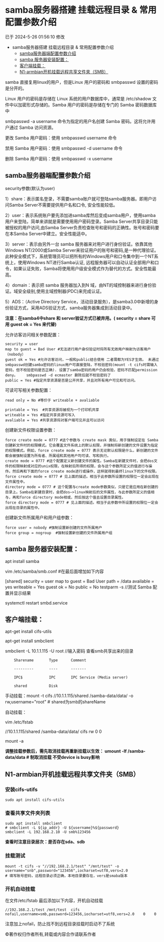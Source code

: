 # samba服务器搭建 挂载远程目录 & 常用配置参数介绍

已于 2024-5-26 01:56:10 修改

- samba服务器搭建 挂载远程目录 \& 常用配置参数介绍
  - [samba服务器端配置参数介绍](#samba服务器端配置参数介绍)
  - [samba 服务器安装配置：](#samba-服务器安装配置)
  - [客户端挂载：](#客户端挂载)
  - [N1-armbian开机挂载远程共享文件夹（SMB）](#n1-armbian开机挂载远程共享文件夹smb)

samba 直接复用linux的用户，但是Linux 用户的密码和 smbpasswd 设置的密码是分开的。

Linux 用户的密码是存储在 Linux 系统的用户数据库中，通常是 /etc/shadow 文件中以加密形式存储的。Samba 用户的密码是存储在专门的 Samba 密码数据库中

smbpasswd -a username 命令为指定的用户名创建 Samba 密码。这将允许用户通过 Samba 访问资源。

更改 Samba 用户密码：使用 smbpasswd username 命令

禁用 Samba 用户密码：使用 smbpasswd -d username 命令

删除 Samba 用户密码：使用 smbpasswd -x username

## samba服务器端配置参数介绍
security参数(默认为user)

1）share：表示匿名登录，不需要samba账户就可登陆samba服务器。即用户访问Samba Server不需要提供用户名和口令, 安全性能较低。

2）user：表示系统账户要先添加进samba库然后变成samba用户，使用samba用户来登陆，简单来讲就是需要使用用户密码登录。Samba Server共享目录只能被授权的用户访问,由Samba Server负责检查账号和密码的正确性。账号和密码要在本Samba Server中建立。安全性能适中。

3）server：表示由另外一台 samba 服务器来对用户进行身份验证。依靠其他Windows NT/2000或Samba Server来验证用户的账号和密码,是一种代理验证。此种安全模式下，系统管理员可以把所有的Windows用户和口令集中到一个NT系统上，使用Windows NT进行Samba认证, 远程服务器可以自动认证全部用户和口令，如果认证失败，Samba将使用用户级安全模式作为替代的方式。安全性能最高。

4）domain：表示把 samba 服务器加入到N 域，由NT的域控制器来进行身份验证。域安全级别,使用主域控制器(PDC)来完成认证。

5）ADS：（Active Directory Service，活动目录服务），是samba3.0中新增的身份验证方式，采用ADS验证方式，samba服务器集成到活动目录中。

**注意：在samba4中share 和 server验证方式已被弃用。( security = share  可用 guest ok = Yes 来代替)**

允许访客访问相关参数配置：

```linux
security = user 
map to guest = Bad User #无法进行用户身份验证时将所有无效用户映射为访客用户（nobody）
guest ok = Yes #允许访客访问，一般和public结合使用 二者需都为YES才生效。 未通过smbpasswd创建samba密码的linux用户可直接登陆，不校验密码(mount -t cifs时需输入密码，但不校验密码是否正确). 设置了samba密码的用户仍会校验，密码不匹配permission deny。    smbpasswd -d ecmaster 删除后就不校验密码了
public = Yes #指定共享资源是否是公开共享，并且对所有用户可见和可访问。
```

可读可写相关参数配置：

```linux
read only = No #等价于 writeable + avaliable
 
printable = Yes  #共享资源将被视为一个打印机共享 
writeable = Yes #指定共享资源可写入
avaliable = Yes #共享资源将对客户端可见并且可以访问
```

创建新文件权限设置参数：

```linux
force create mode = 0777 #这个参数与 create mask 类似，用于强制设定在 Samba 创建新文件时的权限模式。它会覆盖文件系统上的默认权限，并强制将新创建的文件设置为指定的权限模式。例如，force create mode = 0777 表示无论默认权限是什么，新创建的文件都会被强制设置为所有者、所属组和其他用户均可读、写和执行。
create mode = 0777 #这个配置定义新创建文件的属性。Samba在新建文件时，会把dos文件的权限映射成对应的unix权限，在映射后所得的权限，会与这个参数所定义的值进行与操作。然后再和下面的force create mode进行或操作，这样就得到最终linux下的文件权限。
force create mode = 0777 # 见上面的描述。相当于此参数所设置的权限位一定会出现在文件属性中。
directory mode = 0777 # 这个配置与create mode参数类似，只是它是应用在新创建的目录上。Samba在新建目录时，会把dos–>linux映射后的文件属性，与此参数所定义的值相与，再和force directory mode相或，然后按这个值去设置目录属性。
force directory mode = 0777 # 见上面的描述。相当于此参数中所设置的权限位一定会出现在目录的属性中。
```

创建新文件所属用户和用户组参数：

```linux
force user = nobody #强制设置新创建的文件所属用户
force group = nogroup  #强制设置新创建的文件所属用户组 
```

## samba 服务器安装配置：
apt install samba

 vim /etc/samba/smb.conf #在最后面增加如下内容

 [shared]
security = user
map to guest = Bad User
path = /data
available = yes
writeable = Yes
guest ok = No
public = No
testparm -s //测试 Samba 配置并显示结果

systemctl restart smbd.service

## 客户端挂载：
apt-get install cifs-utils

apt-get install smbclient

smbclient -L 10.1.1.115 -U root //输入密码 查看smb共享出来的目录

        Sharename       Type      Comment

        ---------       ----      -------

        IPC$            IPC       IPC Service (Media server)

        shared          Disk    

手动挂载：mount -t cifs //10.1.1.115/shared /samba-data/data/ -o rw,username="root" # shared为smb的shareName

自动挂载：

vim /etc/fstab

//10.1.1.115/shared /samba-data/data/ cifs rw 0 0

mount -a 

**调整挂载参数后，需先取消挂载再重新挂载以生效： umount -lf /samba-data/data # 制取消挂载 不受device is busy影响**


## N1-armbian开机挂载远程共享文件夹（SMB）

### 安装cifs-utifs

```
sudo apt install cifs-utils
```

### 查看共享文件夹列表

```
sudo apt install smbclient
# smbclient -L ${ip_addr} -U ${username}%${password}
smbclient -L 192.168.2.10 -U smb%123456
```

**查看时注意目录层次：是否存在sda、sdb**

### 挂载测试

```
mount -t cifs -v "//192.168.2.1/test" "/mnt/test" -o username="snb",password="123456",iocharset=utf8,vers=2.0
# 填写账号密码，远程目录必须正确，本地目录要存在，vers是smaba版本
```

### 开机自动挂载

在文件/etc/fstab 最后添加以下内容，开机自动挂载

```
//192.168.2.1/test /mnt/test  cifs nofail,username=smb,password=123456,iocharset=utf8,vers=2.0    0    0
```

注意加上nofail，防止找不到远程目录挂载时启动不了系统

©著作权归作者所有,转载或内容合作请联系作者